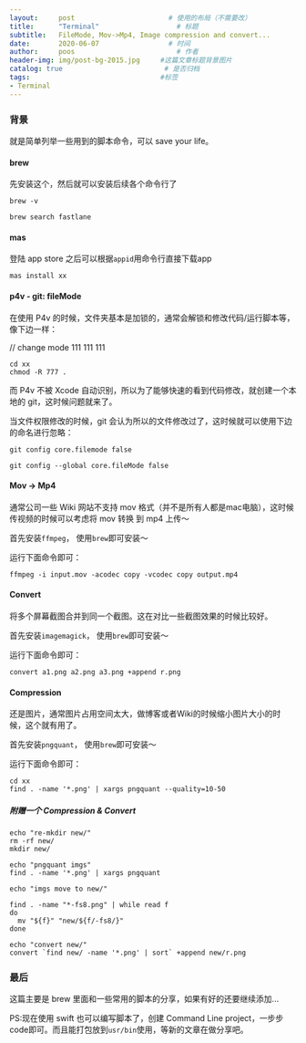 ```yaml
---
layout:     post                       # 使用的布局（不需要改）
title:      "Terminal"                   # 标题
subtitle:   FileMode, Mov->Mp4, Image compression and convert...             #副标题
date:       2020-06-07                 # 时间
author:     poos                         # 作者
header-img: img/post-bg-2015.jpg     #这篇文章标题背景图片
catalog: true                         # 是否归档
tags:                                #标签
- Terminal
---
```




### 背景

就是简单列举一些用到的脚本命令，可以 save your life。


#### brew

先安装这个，然后就可以安装后续各个命令行了

```
brew -v

brew search fastlane
```


#### mas

登陆 app store 之后可以根据`appid`用命令行直接下载app

```
mas install xx
```

#### p4v - git: fileMode

在使用 P4v 的时候，文件夹基本是加锁的，通常会解锁和修改代码/运行脚本等，像下边一样：

// change mode 111 111 111
```
cd xx
chmod -R 777 .
```

而 P4v 不被 Xcode 自动识别，所以为了能够快速的看到代码修改，就创建一个本地的 git，这时候问题就来了。

当文件权限修改的时候，git 会认为所以的文件修改过了，这时候就可以使用下边的命名进行忽略：

```
git config core.filemode false

git config --global core.fileMode false  
```

#### Mov -> Mp4

通常公司一些 Wiki 网站不支持 mov 格式（并不是所有人都是mac电脑），这时候传视频的时候可以考虑将 mov 转换 到 mp4 上传～

首先安装`ffmpeg`， 使用`brew`即可安装～

运行下面命令即可：
```
ffmpeg -i input.mov -acodec copy -vcodec copy output.mp4
```

#### Convert

将多个屏幕截图合并到同一个截图。这在对比一些截图效果的时候比较好。

首先安装`imagemagick`， 使用`brew`即可安装～

运行下面命令即可：
```
convert a1.png a2.png a3.png +append r.png
```

#### Compression

还是图片，通常图片占用空间太大，做博客或者Wiki的时候缩小图片大小的时候，这个就有用了。

首先安装`pngquant`， 使用`brew`即可安装～

运行下面命令即可：
```
cd xx
find . -name '*.png' | xargs pngquant --quality=10-50
```

##### 附赠一个 Compression & Convert


```
echo "re-mkdir new/"
rm -rf new/
mkdir new/

echo "pngquant imgs"
find . -name '*.png' | xargs pngquant

echo "imgs move to new/"

find . -name "*-fs8.png" | while read f
do
  mv "${f}" "new/${f/-fs8/}"
done

echo "convert new/"
convert `find new/ -name '*.png' | sort` +append new/r.png

```

### 最后

这篇主要是 brew 里面和一些常用的脚本的分享，如果有好的还要继续添加...

PS:现在使用 swift 也可以编写脚本了，创建 Command Line project，一步步code即可。而且能打包放到`usr/bin`使用，等新的文章在做分享吧。
